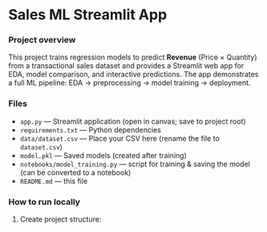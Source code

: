 # Sales ML Streamlit App

### Project overview
This project trains regression models to predict **Revenue** (Price × Quantity) from a transactional sales dataset and provides a Streamlit web app for EDA, model comparison, and interactive predictions. The app demonstrates a full ML pipeline: EDA → preprocessing → model training → deployment.

### Files
- `app.py` — Streamlit application (open in canvas; save to project root)
- `requirements.txt` — Python dependencies
- `data/dataset.csv` — Place your CSV here (rename the file to `dataset.csv`)
- `model.pkl` — Saved models (created after training)
- `notebooks/model_training.py` — script for training & saving the model (can be converted to a notebook)
- `README.md` — this file

### How to run locally
1. Create project structure:
